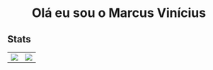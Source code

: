 <h1 align="center">Olá eu sou o Marcus Vinícius</h1>

## Stats 

<table>
    <tr>
        <td>
            <a href="https://github.com/anuraghazra/github-readme-stats">
              <img align="center" src="https://github-readme-stats.vercel.app/api?username=marcusslv&show_icons=true&theme=tokyonight" />
            </a>
        </td>
        <td>
            <a href="https://github.com/anuraghazra/convoychat">
              <img align="center" src="https://github-readme-stats.vercel.app/api/top-langs/?username=marcusslv&layout=compact&theme=tokyonight" />
            </a>
        </td>
    </tr> 
</table>